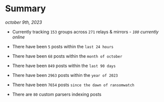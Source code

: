 
# Summary
_october 9th, 2023_

- Currently tracking `153` groups across `271` relays & mirrors - _`100` currently online_

- There have been `5` posts within the `last 24 hours`

- There have been `68` posts within the `month of october`

- There have been `849` posts within the `last 90 days`

- There have been `2963` posts within the `year of 2023`

- There have been `7654` posts `since the dawn of ransomwatch`

- There are `80` custom parsers indexing posts
